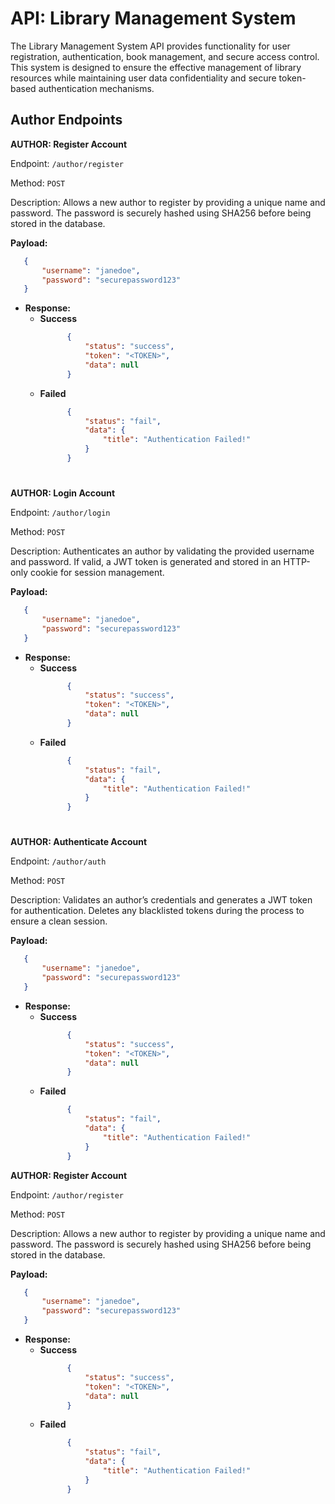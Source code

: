 
# API: Library Management System

The Library Management System API provides functionality for user registration, authentication, book management, and secure access control. This system is designed to ensure the effective management of library resources while maintaining user data confidentiality and secure token-based authentication mechanisms.


## Author Endpoints

**AUTHOR: Register Account**

Endpoint: `/author/register`

Method: `POST`

Description:
Allows a new author to register by providing a unique name and password. The password is securely hashed using SHA256 before being stored in the database.

**Payload:**
 ```json
    {
        "username": "janedoe",
        "password": "securepassword123"
    }
```

- **Response:**
     - **Success**
        ```json
              {
                  "status": "success",
                  "token": "<TOKEN>",
                  "data": null
              }
          ```    
    -  **Failed**
        ```json  
              {
                  "status": "fail",
                  "data": {
                      "title": "Authentication Failed!"
                  }
              }
          ```
#

**AUTHOR: Login Account**

Endpoint: `/author/login`

Method: `POST`

Description:
Authenticates an author by validating the provided username and password. If valid, a JWT token is generated and stored in an HTTP-only cookie for session management.

**Payload:**
 ```json
    {
        "username": "janedoe",
        "password": "securepassword123"
    }
```

- **Response:**
     - **Success**
        ```json
              {
                  "status": "success",
                  "token": "<TOKEN>",
                  "data": null
              }
          ```    
    -  **Failed**
        ```json  
              {
                  "status": "fail",
                  "data": {
                      "title": "Authentication Failed!"
                  }
              }
          ```
#

**AUTHOR: Authenticate Account**

Endpoint: `/author/auth`

Method: `POST`

Description:
Validates an author’s credentials and generates a JWT token for authentication. Deletes any blacklisted tokens during the process to ensure a clean session.

**Payload:**
 ```json
    {
        "username": "janedoe",
        "password": "securepassword123"
    }
```

- **Response:**
     - **Success**
        ```json
              {
                  "status": "success",
                  "token": "<TOKEN>",
                  "data": null
              }
          ```    
    -  **Failed**
        ```json  
              {
                  "status": "fail",
                  "data": {
                      "title": "Authentication Failed!"
                  }
              }
          ```

**AUTHOR: Register Account**

Endpoint: `/author/register`

Method: `POST`

Description:
Allows a new author to register by providing a unique name and password. The password is securely hashed using SHA256 before being stored in the database.

**Payload:**
 ```json
    {
        "username": "janedoe",
        "password": "securepassword123"
    }
```

- **Response:**
     - **Success**
        ```json
              {
                  "status": "success",
                  "token": "<TOKEN>",
                  "data": null
              }
          ```    
    -  **Failed**
        ```json  
              {
                  "status": "fail",
                  "data": {
                      "title": "Authentication Failed!"
                  }
              }
          ```
